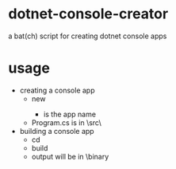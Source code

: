 # dotnet-console-creator
a bat(ch) script for creating dotnet console apps
# usage
- creating a console app
  - new <APPNAME>
    - <APPNAME> is the app name
  - Program.cs is in <PROJECTDIR>\src\
- building a console app
  - cd <PROJECTDIR>
  - build
  - output will be in <PROJECTDIR>\binary
